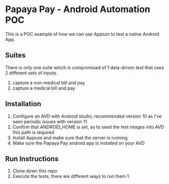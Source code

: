# Papaya Pay - Android Automation POC
This is a POC example of how we can use Appium to test a native Android App.

## Suites
There is only one suite which is compromised of 1 data-driven test that uses 2 different sets of inputs.
1. capture a non-medical bill and pay
2. capture a medical bill and pay

## Installation
1. Configure an AVD with Android studio; recommended version 10 as I've seen periodic issues with version 11
2. Confirm that ANDROID_HOME is set, as to seed the test images into AVD this path is required
3. Install Appium and make sure that the server is running
4. Make sure the Papaya Pay android app is installed on your AVD

## Run Instructions
1. Clone down this repo
2. Execute the tests, there are different ways to run them
   1. 
